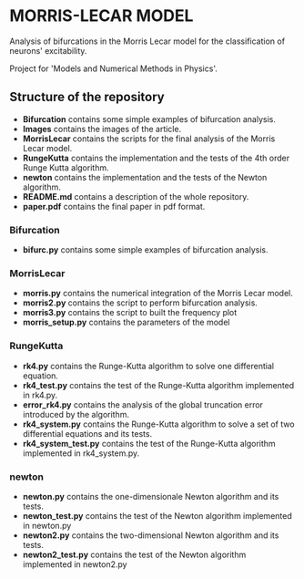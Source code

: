 # MORRIS-LECAR MODEL 

Analysis of bifurcations in the Morris Lecar model for the classification of neurons' excitability.

Project for 'Models and Numerical Methods in Physics'.

## Structure of the repository

* **Bifurcation** contains some simple examples of bifurcation analysis.
* **Images** contains the images of the article. 
* **MorrisLecar** contains the scripts for the final analysis of the Morris Lecar model.
* **RungeKutta** contains the implementation and the tests of the 4th order Runge Kutta algorithm.
* **newton** contains the implementation and the tests of the Newton algorithm.
* **README.md** contains a description of the whole repository.
* **paper.pdf** contains the final paper in pdf format.

### Bifurcation

* **bifurc.py** contains some simple examples of bifurcation analysis.

### MorrisLecar

* **morris.py** contains the numerical integration of the Morris Lecar model.
* **morris2.py** contains the script to perform bifurcation analysis.
* **morris3.py** contains the script to built the frequency plot
* **morris_setup.py** contains the parameters of the model

### RungeKutta

* **rk4.py** contains the Runge-Kutta algorithm to solve one differential equation.
* **rk4_test.py** contains the test of the Runge-Kutta algorithm implemented in rk4.py.
* **error_rk4.py** contains the analysis of the global truncation error introduced by the algorithm.
* **rk4_system.py** contains the Runge-Kutta algorithm to solve a set of two differential equations and its tests.
* **rk4_system_test.py** contains the test of the Runge-Kutta algorithm implemented in rk4_system.py.


### newton 
* **newton.py** contains the one-dimensionale Newton algorithm and its tests.
* **newton_test.py** contains the test of the Newton algorithm implemented in newton.py
* **newton2.py** contains the two-dimensional Newton algorithm and its tests. 
* **newton2_test.py** contains the test of the Newton algorithm implemented in newton2.py

